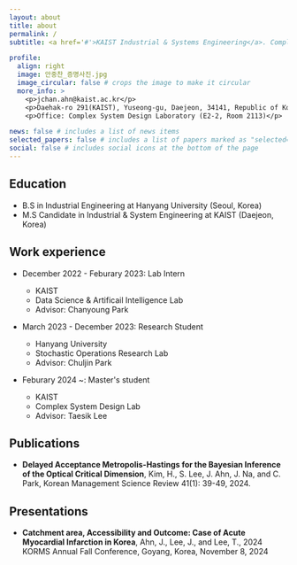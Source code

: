 ```yaml
---
layout: about
title: about
permalink: /
subtitle: <a href='#'>KAIST Industrial & Systems Engineering</a>. Complex System Design Lab. 

profile:
  align: right
  image: 안중찬_증명사진.jpg
  image_circular: false # crops the image to make it circular
  more_info: >
    <p>jchan.ahn@kaist.ac.kr</p>
    <p>Daehak-ro 291(KAIST), Yuseong-gu, Daejeon, 34141, Republic of Korea</p>
    <p>Office: Complex System Design Laboratory (E2-2, Room 2113)</p>

news: false # includes a list of news items
selected_papers: false # includes a list of papers marked as "selected={true}"
social: false # includes social icons at the bottom of the page
---
```

## Education
* B.S in Industrial Engineering at Hanyang University (Seoul, Korea)
* M.S Candidate in Industrial & System Engineering at KAIST (Daejeon, Korea)

## Work experience
* December 2022 - Feburary 2023: Lab Intern
  * KAIST
  * Data Science & Artificail Intelligence Lab
  * Advisor: Chanyoung Park

* March 2023 - December 2023: Research Student
  * Hanyang University
  * Stochastic Operations Research Lab
  * Advisor: Chuljin Park

* Feburary 2024 ~: Master's student
  * KAIST
  * Complex System Design Lab
  * Advisor: Taesik Lee

## Publications
* **Delayed Acceptance Metropolis-Hastings for the Bayesian Inference of the Optical Critical Dimension**, Kim, H., S. Lee, J. Ahn, J. Na, and C. Park, Korean Management Science Review 41(1): 39-49, 2024.

## Presentations
* **Catchment area, Accessibility and Outcome: Case of Acute Myocardial Infarction in Korea**, Ahn, J., Lee, J., and Lee, T., 2024 KORMS Annual Fall Conference, Goyang, Korea, November 8, 2024
 
